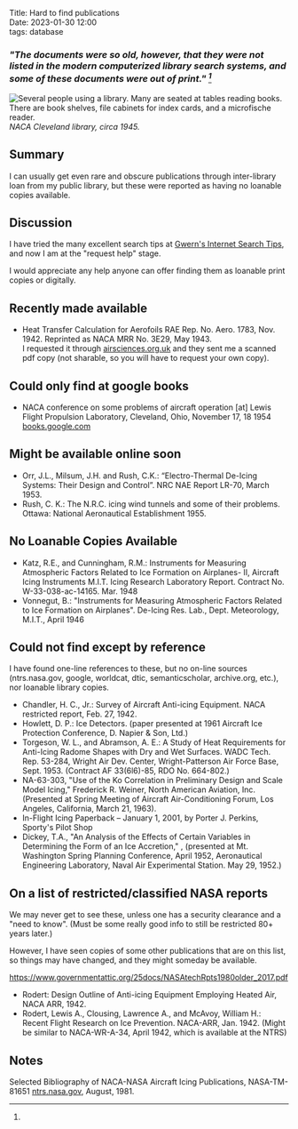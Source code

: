 Title: Hard to find publications  
Date: 2023-01-30 12:00  
tags: database  

### _"The documents were so old, however, that they were not listed in the modern computerized library search systems, and some of these documents were out of print." [^1]_  

![Several people using a library. 
Many are seated at tables reading books. 
There are book shelves, file cabinets for index cards, 
and a microfische reader.
](images/GRClibrary1945.png)  
_NACA Cleveland library, circa 1945._  

## Summary  

I can usually get even rare and obscure publications 
through inter-library loan from my public library, 
but these were reported as having no loanable copies available.  

## Discussion  

I have tried the many excellent search tips at 
[Gwern's Internet Search Tips](https://gwern.net/search), 
and now I am at the "request help" stage.

I would appreciate any help anyone can offer 
finding them as loanable print copies or digitally.  

## Recently made available  

- Heat Transfer Calculation for Aerofoils RAE Rep. No. Aero. 1783, Nov. 1942. Reprinted as NACA MRR No. 3E29, May 1943.  
I requested it through [airsciences.org.uk](https://airsciences.org.uk/archive-rae-reports-on-microfilm/) and they sent me a scanned pdf copy 
(not sharable, so you will have to request your own copy).  

## Could only find at google books    

- NACA conference on some problems of aircraft operation [at] Lewis Flight Propulsion Laboratory, Cleveland, Ohio, November 17, 18 1954 [books.google.com](https://books.google.com/books?id=bsxQAAAAYAAJ)  

## Might be available online soon  

- Orr, J.L., Milsum, J.H. and Rush, C.K.: “Electro-Thermal De-Icing Systems: Their Design and Control”. NRC NAE Report LR-70, March 1953.  
- Rush, C. K.: The N.R.C. icing wind tunnels and some of their problems. Ottawa: National Aeronautical Establishment 1955.  

## No Loanable Copies Available  

- Katz, R.E., and Cunningham, R.M.: Instruments for Measuring Atmospheric Factors Related to Ice Formation on Airplanes- II, Aircraft Icing Instruments M.I.T. Icing Research Laboratory Report. Contract No. W-33-038-ac-14165. Mar. 1948  
- Vonnegut, B.: "Instruments for Measuring Atmospheric Factors Related to Ice Formation on Airplanes". De-Icing Res. Lab., Dept. Meteorology, M.I.T., April 1946  

## Could not find except by reference    

I have found one-line references to these, but no on-line sources 
(ntrs.nasa.gov, google, worldcat, dtic, semanticscholar, archive.org, etc.), nor loanable library copies.  

- Chandler, H. C., Jr.: Survey of Aircraft Anti-icing Equipment. NACA restricted report, Feb. 27, 1942.  
- Howlett, D. P.: Ice Detectors. (paper presented at 1961 Aircraft Ice Protection Conference, D. Napier & Son, Ltd.)  
- Torgeson, W. L., and Abramson, A. E.: A Study of Heat Requirements for Anti-Icing Radome Shapes with Dry and Wet Surfaces. WADC Tech.  Rep. 53-284, Wright Air Dev. Center, Wright-Patterson Air Force Base, Sept. 1953. (Contract AF 33(6l6)-85, RDO No. 664-802.)  
- NA-63-303, "Use of the Ko Correlation in Preliminary Design and Scale Model Icing," Frederick R. Weiner, North American Aviation, Inc. (Presented at Spring Meeting of Aircraft Air-Conditioning Forum, Los Angeles, California, March 21, 1963).  
- In-Flight Icing Paperback – January 1, 2001, by Porter J. Perkins, Sporty's Pilot Shop    
- Dickey, T.A., "An Analysis of the Effects of Certain Variables in Determining the Form of an Ice Accretion," , (presented at Mt. Washington Spring Planning Conference, April 1952, Aeronautical Engineering Laboratory, Naval Air Experimental Station. May 29, 1952.)  

## On a list of restricted/classified NASA reports  

We may never get to see these, 
unless one has a security clearance and a "need to know".
(Must be some really good info to still be restricted 80+ years later.)  

However, I have seen copies of some other publications that are on this list, 
so things may have changed, and they might someday be available.  

https://www.governmentattic.org/25docs/NASAtechRpts1980older_2017.pdf  

- Rodert: Design Outline of Anti-icing Equipment Employing Heated Air, NACA ARR, 1942.  
- Rodert, Lewis A., Clousing, Lawrence A., and McAvoy, William H.: Recent Flight Research on Ice Prevention. NACA-ARR, Jan. 1942. (Might be similar to NACA-WR-A-34, April 1942, which is available at the NTRS)  

## Notes  

[^1]: 
Selected Bibliography of NACA-NASA Aircraft Icing Publications, NASA-TM-81651 [ntrs.nasa.gov](https://ntrs.nasa.gov/citations/19820003180), August, 1981.    

